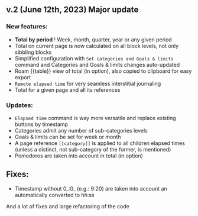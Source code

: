 ## v.2 (June 12th, 2023) **Major update**
### New features:
  - **Total by period** ! Week, month, quarter, year or any given period
  - Total on current page is now calculated on all block levels, not only sibbling blocks
  - Simplified configuration with `Set categories and Goals & limits` command and Categories and Goals & limits changes auto-updated
  - Roam {{table}} view of total (in option), also copied to clipboard for easy export
  - `Remote elapsed time` for very seamless interstitial journaling
  - Total for a given page and all its references

### Updates:
  - `Elapsed time` command is way more versatile and replace existing buttons by timestamp
  - Categories admit any number of sub-categories levels
  - Goals & limits can be set for week or month
  - A page reference `[[category]]` is applied to all children elapsed times (unless a distinct, not sub-category of the former, is mentioned)
  - Pomodoros are taken into account in total (in option)

## Fixes:
  - Timestamp without 0_:0_ (e.g.: 9:20) are taken into account an automatically converted to hh:ss

And a lot of fixes and large refactoring of the code

